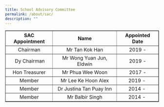 ```yaml
---
title: School Advisory Committee
permalink: /about/sac/
description: ""
---
```




<table border="1" cellspacing="0" cellpadding="5">
<tbody>
<tr>
<th style="text-align: center;"><strong>SAC Appointment</strong></th>
<th style="text-align: center;"><strong>Name</strong></th>
<th style="text-align: center;"><strong>Appointed Date</strong></th>
</tr>
<tr>
<td style="text-align: center;">Chairman</td>
<td style="text-align: center;">Mr Tan Kok Han</td>
<td style="text-align: center;">2019 -</td>
</tr>
<tr>
<td style="text-align: center;">&nbsp;Dy Chairman</td>
<td style="text-align: center;">Mr Wong Yuan Jun, Eldwin</td>
<td style="text-align: center;">2019 -</td>
</tr>
<tr>
<td style="text-align: center;">Hon Treasurer</td>
<td style="text-align: center;">Mr Phua Wee Woon</td>
<td style="text-align: center;">2017 -</td>
</tr>
<tr>
<td style="text-align: center;">Member</td>
<td style="text-align: center;">Mr Lee Ke Hoon Alex</td>
<td style="text-align: center;">2019 -&nbsp;</td>
</tr>
<tr>
<td style="text-align: center;">Member</td>
<td style="text-align: center;">Dr Justina Tan Puay Inn</td>
<td style="text-align: center;">2014 -&nbsp;</td>
</tr>
<tr>
<td style="text-align: center;">Member</td>
<td style="text-align: center;">Mr Balbir Singh</td>
<td style="text-align: center;">2014 -&nbsp;</td>
</tr>
</tbody>
</table>